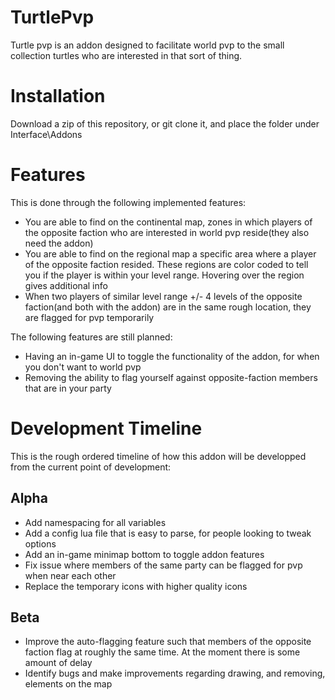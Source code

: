 # TurtlePvp
Turtle pvp is an addon designed to facilitate world pvp to the small collection turtles who are interested in that sort of thing.  

<h1>Installation</h1>  
Download a zip of this repository, or git clone it, and place the folder under Interface\Addons  
<h1>Features</h1> 

This is done through the following implemented features:  
* You are able to find on the continental map, zones in which players of the opposite faction who are interested in world pvp reside(they also need the addon)
* You are able to find on the regional map a specific area where a player of the opposite faction resided. These regions are color coded to tell you if the player is within your level range. Hovering over the region gives additional info
* When two players of similar level range +/- 4 levels of the opposite faction(and both with the addon) are in the same rough location, they are flagged for pvp temporarily  

The following features are still planned:
* Having an in-game UI to toggle the functionality of the addon, for when you don't want to world pvp
* Removing the ability to flag yourself against opposite-faction members that are in your party 


<h1>Development Timeline</h1>  
This is the rough ordered timeline of how this addon will be developped from the current point of development:  

<h2>Alpha</h2>  

* Add namespacing for all variables  
* Add a config lua file that is easy to parse, for people looking to tweak options  
* Add an in-game minimap bottom to toggle addon features 
* Fix issue where members of the same party can be flagged for pvp when near each other
* Replace the temporary icons with higher quality icons 

<h2>Beta</h2>  

* Improve the auto-flagging feature such that members of the opposite faction flag at roughly the same time. At the moment there is some amount of delay  
* Identify bugs and make improvements regarding drawing, and removing, elements on the map
